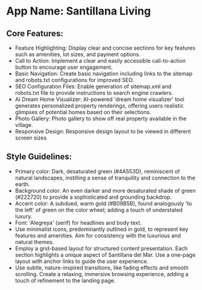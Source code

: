 # **App Name**: Santillana Living

## Core Features:

- Feature Highlighting: Display clear and concise sections for key features such as amenities, lot sizes, and payment options.
- Call to Action: Implement a clear and easily accessible call-to-action button to encourage user engagement.
- Basic Navigation: Create basic navigation including links to the sitemap and robots.txt configurations for improved SEO.
- SEO Configuration Files: Enable generation of sitemap.xml and robots.txt file to provide instructions to search engine crawlers.
- AI Dream Home Visualizer: AI-powered 'dream home visualizer' tool generates personalized property renderings, offering users realistic glimpses of potential homes based on their selections.
- Photo Gallery: Photo gallery to show off real property available in the village.
- Responsive Design: Responsive design layout to be viewed in different screen sizes

## Style Guidelines:

- Primary color: Dark, desaturated green (#4A553D), reminiscent of natural landscapes, instilling a sense of tranquility and connection to the earth.
- Background color: An even darker and more desaturated shade of green (#222720) to provide a sophisticated and grounding backdrop.
- Accent color: A subdued, warm gold (#B09B5B), found analogously 'to the left' of green on the color wheel; adding a touch of understated luxury.
- Font: 'Alegreya' (serif) for headlines and body text.
- Use minimalist icons, predominantly outlined in gold, to represent key features and amenities. Aim for consistency with the luxurious and natural themes.
- Employ a grid-based layout for structured content presentation. Each section highlights a unique aspect of Santillana del Mar. Use a one-page layout with anchor links to guide the user experience.
- Use subtle, nature-inspired transitions, like fading effects and smooth scrolling. Create a relaxing, immersive browsing experience, adding a touch of refinement to the landing page.